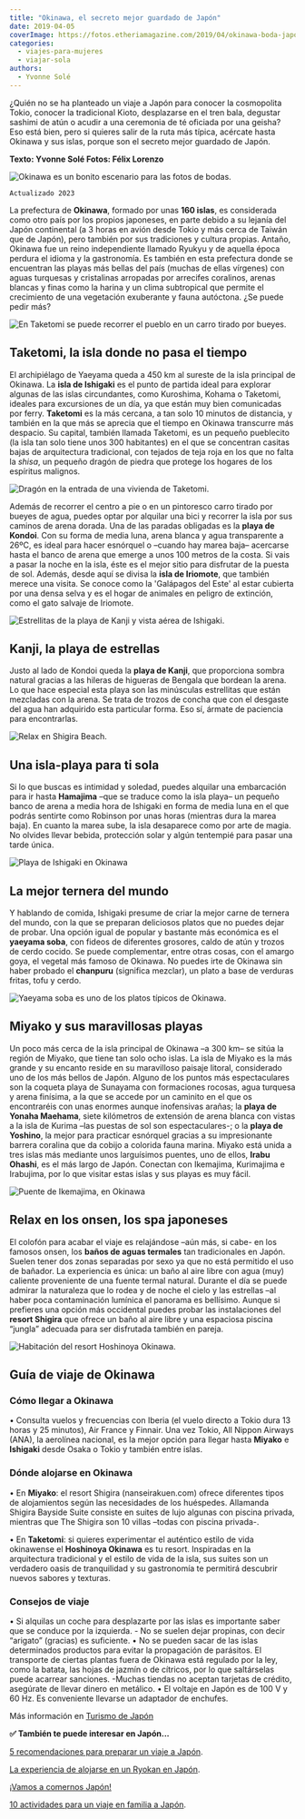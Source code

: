 ```yaml
---
title: "Okinawa, el secreto mejor guardado de Japón"
date: 2019-04-05
coverImage: https://fotos.etheriamagazine.com/2019/04/okinawa-boda-japon.jpg
categories: 
  - viajes-para-mujeres
  - viajar-sola
authors: 
  - Yvonne Solé
---
```


¿Quién no se ha planteado un viaje a Japón para conocer la cosmopolita Tokio, conocer la 
tradicional Kioto, desplazarse en el tren bala, degustar sashimi de atún o acudir a una 
ceremonia de té oficiada por una geisha? Eso está bien, pero si quieres salir de la ruta 
más típica, acércate hasta Okinawa y sus islas, porque son el secreto mejor guardado de 
Japón. 

**Texto: Yvonne Solé Fotos: Félix Lorenzo** 

![Okinawa es un bonito escenario para las fotos de bodas.](https://fotos.etheriamagazine.com/2019/04/okinawa-boda-japon.jpg "Un bonito escenario para las fotos de bodas.")

```
Actualizado 2023
```

La prefectura de **Okinawa**, formado por unas **160 islas**, es considerada como otro 
país por los propios japoneses, en parte debido a su lejanía del Japón continental (a 3 
horas en avión desde Tokio y más cerca de Taiwán que de Japón), pero también por sus 
tradiciones y cultura propias. Antaño, Okinawa fue un reino independiente llamado Ryukyu 
y de aquella época perdura el idioma y la gastronomía. Es también en esta prefectura 
donde se encuentran las playas más bellas del país (muchas de ellas vírgenes) con aguas 
turquesas y cristalinas arropadas por arrecifes coralinos, arenas blancas y finas como 
la harina y un clima subtropical que permite el crecimiento de una vegetación exuberante 
y fauna autóctona. ¿Se puede pedir más? 

![En Taketomi se puede recorrer el pueblo en un carro tirado por bueyes.](https://fotos.etheriamagazine.com/2019/04/okinawa-japon-bueyes.jpg "En Taketomi se puede recorrer el pueblo en un carro tirado por bueyes.")

## Taketomi, la isla donde no pasa el tiempo

El archipiélago de Yaeyama queda a 450 km al sureste de la isla principal de Okinawa. La 
**isla de Ishigaki** es el punto de partida ideal para explorar algunas de las islas 
circundantes, como Kuroshima, Kohama o Taketomi, ideales para excursiones de un día, ya 
que están muy bien comunicadas por ferry. **Taketomi** es la más cercana, a tan solo 10 
minutos de distancia, y también en la que más se aprecia que el tiempo en Okinawa 
transcurre más despacio. Su capital, también llamada Taketomi, es un pequeño pueblecito 
(la isla tan solo tiene unos 300 habitantes) en el que se concentran casitas bajas de 
arquitectura tradicional, con tejados de teja roja en los que no falta la _shisa_, un 
pequeño dragón de piedra que protege los hogares de los espíritus malignos. 

![Dragón en la entrada de una vivienda de Taketomi.](https://fotos.etheriamagazine.com/2019/04/okinawa-dragon-japon.jpg "Dragón en la entrada de una vivienda de Taketomi.")

Además de recorrer el centro a pie o en un pintoresco carro tirado por bueyes de agua, 
puedes optar por alquilar una bici y recorrer la isla por sus caminos de arena dorada. 
Una de las paradas obligadas es la **playa de Kondoi**. Con su forma de media luna, 
arena blanca y agua transparente a 26ºC, es ideal para hacer esnórquel o –cuando hay 
marea baja– acercarse hasta el banco de arena que emerge a unos 100 metros de la costa. 
Si vais a pasar la noche en la isla, éste es el mejor sitio para disfrutar de la puesta 
de sol. Además, desde aquí se divisa la **isla de Iriomote**, que también merece una 
visita. Se conoce como la 'Galápagos del Este' al estar cubierta por una densa selva y 
es el hogar de animales en peligro de extinción, como el gato salvaje de Iriomote. 

![Estrellitas de la playa de Kanji y vista aérea de Ishigaki.](https://fotos.etheriamagazine.com/2019/04/okinawa-japon-vista-aerea.jpg "Estrellitas de la playa de Kanji y vista aérea de Ishigaki.")

## Kanji, la playa de estrellas

Justo al lado de Kondoi queda la **playa de Kanji**, que proporciona sombra natural 
gracias a las hileras de higueras de Bengala que bordean la arena. Lo que hace especial 
esta playa son las minúsculas estrellitas que están mezcladas con la arena. Se trata de 
trozos de concha que con el desgaste del agua han adquirido esta particular forma. Eso 
sí, ármate de paciencia para encontrarlas. 

![Relax en Shigira Beach.](https://fotos.etheriamagazine.com/2019/04/okinawa-japon-tumbonas.jpg "Relax en Shigira Beach.")

## Una isla-playa para ti sola

Si lo que buscas es intimidad y soledad, puedes alquilar una embarcación para ir hasta 
**Hamajima** –que se traduce como la isla playa– un pequeño banco de arena a media hora 
de Ishigaki en forma de media luna en el que podrás sentirte como Robinson por unas 
horas (mientras dura la marea baja). En cuanto la marea sube, la isla desaparece como 
por arte de magia. No olvides llevar bebida, protección solar y algún tentempié para 
pasar una tarde única. 

![Playa de Ishigaki en Okinawa](https://fotos.etheriamagazine.com/2019/04/okinawa-japon-playa.jpg "Playa de Ishigaki.")

## La mejor ternera del mundo

Y hablando de comida, Ishigaki presume de criar la mejor carne de ternera del mundo, con 
la que se preparan deliciosos platos que no puedes dejar de probar. Una opción igual de 
popular y bastante más económica es el **yaeyama soba**, con fideos de diferentes 
grosores, caldo de atún y trozos de cerdo cocido. Se puede complementar, entre otras 
cosas, con el amargo goya, el vegetal más famoso de Okinawa. No puedes irte de Okinawa 
sin haber probado el **chanpuru** (significa mezclar), un plato a base de verduras 
fritas, tofu y cerdo. 

![Yaeyama soba es uno de los platos típicos de Okinawa.](https://fotos.etheriamagazine.com/2019/04/okinawa-japon-gastronomia.jpg "Yaeyama soba es uno de los platos típicos de Okinawa.")

## Miyako y sus maravillosas playas

Un poco más cerca de la isla principal de Okinawa –a 300 km– se sitúa la región de 
Miyako, que tiene tan solo ocho islas. La isla de Miyako es la más grande y su encanto 
reside en su maravilloso paisaje litoral, considerado uno de los más bellos de Japón. 
Alguno de los puntos más espectaculares son la coqueta playa de Sunayama con formaciones 
rocosas, agua turquesa y arena finísima, a la que se accede por un caminito en el que os 
encontraréis con unas enormes aunque inofensivas arañas; la **playa de Yonaha Maehama**, 
siete kilómetros de extensión de arena blanca con vistas a la isla de Kurima –las 
puestas de sol son espectaculares-; o la **playa de Yoshino**, la mejor para practicar 
esnórquel gracias a su impresionante barrera coralina que da cobijo a colorida fauna 
marina. Miyako está unida a tres islas más mediante unos larguísimos puentes, uno de 
ellos, **Irabu Ohashi**, es el más largo de Japón. Conectan con Ikemajima, Kurimajima e 
Irabujima, por lo que visitar estas islas y sus playas es muy fácil. 

![Puente de Ikemajima, en Okinawa](https://fotos.etheriamagazine.com/2019/04/okinawa-puente-japon.jpg "Puente de Ikemajima.")

## Relax en los onsen, los spa japoneses

El colofón para acabar el viaje es relajándose –aún más, si cabe- en los famosos onsen, 
los **baños de aguas termales** tan tradicionales en Japón. Suelen tener dos zonas 
separadas por sexo ya que no está permitido el uso de bañador. La experiencia es única: 
un baño al aire libre con agua (muy) caliente proveniente de una fuente termal natural. 
Durante el día se puede admirar la naturaleza que lo rodea y de noche el cielo y las 
estrellas –al haber poca contaminación lumínica el panorama es bellísimo. Aunque si 
prefieres una opción más occidental puedes probar las instalaciones del **resort 
Shigira** que ofrece un baño al aire libre y una espaciosa piscina “jungla” adecuada 
para ser disfrutada también en pareja. 

![Habitación del resort Hoshinoya Okinawa.](https://fotos.etheriamagazine.com/2019/04/okinawa-japon-onsen.jpg "Habitación del resort Hoshinoya Okinawa.")

## Guía de viaje de Okinawa

### Cómo llegar a Okinawa

• Consulta vuelos y frecuencias con Iberia (el vuelo directo a Tokio dura 13 horas y 25 
minutos), Air France y Finnair. Una vez Tokio, All Nippon Airways (ANA), la aerolínea 
nacional, es la mejor opción para llegar hasta **Miyako** e **Ishigaki** desde Osaka o 
Tokio y también entre islas. 

### Dónde alojarse en Okinawa

• En **Miyako**: el resort Shigira (nanseirakuen.com) ofrece diferentes tipos de 
alojamientos según las necesidades de los huéspedes. Allamanda Shigira Bayside Suite 
consiste en suites de lujo algunas con piscina privada, mientras que The Shigira son 10 
villas –todas con piscina privada-. 

• En **Taketomi**: si quieres experimentar el auténtico estilo de vida okinawense el 
**Hoshinoya Okinawa** es tu resort. Inspiradas en la arquitectura tradicional y el 
estilo de vida de la isla, sus suites son un verdadero oasis de tranquilidad y su 
gastronomía te permitirá descubrir nuevos sabores y texturas. 

### Consejos de viaje

• Si alquilas un coche para desplazarte por las islas es importante saber que se conduce 
por la izquierda. \- No se suelen dejar propinas, con decir “arigato” (gracias) es 
suficiente. • No se pueden sacar de las islas determinados productos para evitar la 
propagación de parásitos. El transporte de ciertas plantas fuera de Okinawa está 
regulado por la ley, como la batata, las hojas de jazmín o de cítricos, por lo que 
saltárselas puede acarrear sanciones. \-Muchas tiendas no aceptan tarjetas de crédito, 
asegúrate de llevar dinero en metálico. • El voltaje en Japón es de 100 V y 60 Hz. Es 
conveniente llevarse un adaptador de enchufes. 

Más información en [Turismo de Japón](https://www.turismo-japon.es/) 

**✅ También te puede interesar en Japón...** 

[5 recomendaciones para preparar un viaje a 
Japón](https://etheriamagazine.com/2019/06/18/como-organizar-un-viaje-a-japon/). 

[La experiencia de alojarse en un Ryokan en 
Japón](https://etheriamagazine.com/2019/05/10/viajar-japon-que-es-ryokan-y-onsen/). 

[¡Vamos a comernos Japón!](https://etheriamagazine.com/2018/10/09/que-comer-en-japon/) 

[10 actividades para un viaje en familia a 
Japón](https://etheriamagazine.com/2019/11/21/10-actividades-para-un-viaje-en-familia-a-japon/).
